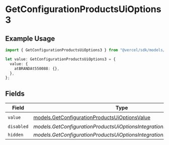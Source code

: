 # GetConfigurationProductsUiOptions3

## Example Usage

```typescript
import { GetConfigurationProductsUiOptions3 } from "@vercel/sdk/models/getconfigurationproductsop.js";

let value: GetConfigurationProductsUiOptions3 = {
  value: {
    atBRANDAt550088: {},
  },
};
```

## Fields

| Field                                                                                                | Type                                                                                                 | Required                                                                                             | Description                                                                                          |
| ---------------------------------------------------------------------------------------------------- | ---------------------------------------------------------------------------------------------------- | ---------------------------------------------------------------------------------------------------- | ---------------------------------------------------------------------------------------------------- |
| `value`                                                                                              | [models.GetConfigurationProductsUiOptionsValue](../models/getconfigurationproductsuioptionsvalue.md) | :heavy_check_mark:                                                                                   | N/A                                                                                                  |
| `disabled`                                                                                           | *models.GetConfigurationProductsUiOptionsIntegrationsResponseDisabled*                               | :heavy_minus_sign:                                                                                   | N/A                                                                                                  |
| `hidden`                                                                                             | *models.GetConfigurationProductsUiOptionsIntegrationsResponseHidden*                                 | :heavy_minus_sign:                                                                                   | N/A                                                                                                  |